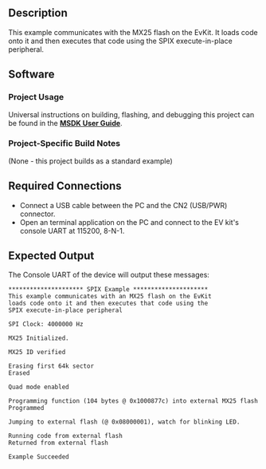## Description

This example communicates with the MX25 flash on the EvKit. It loads code onto it and then executes that code using the SPIX execute-in-place peripheral.


## Software

### Project Usage

Universal instructions on building, flashing, and debugging this project can be found in the **[MSDK User Guide](https://analogdevicesinc.github.io/msdk/USERGUIDE/)**.

### Project-Specific Build Notes

(None - this project builds as a standard example)

## Required Connections

-   Connect a USB cable between the PC and the CN2 (USB/PWR) connector.
-   Open an terminal application on the PC and connect to the EV kit's console UART at 115200, 8-N-1.

## Expected Output

The Console UART of the device will output these messages:

```
********************* SPIX Example *********************
This example communicates with an MX25 flash on the EvKit
loads code onto it and then executes that code using the
SPIX execute-in-place peripheral

SPI Clock: 4000000 Hz

MX25 Initialized.

MX25 ID verified

Erasing first 64k sector
Erased

Quad mode enabled

Programming function (104 bytes @ 0x1000877c) into external MX25 flash
Programmed

Jumping to external flash (@ 0x08000001), watch for blinking LED.

Running code from external flash
Returned from external flash

Example Succeeded

```

